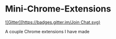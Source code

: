 Mini-Chrome-Extensions
======================
[![Gitter](https://badges.gitter.im/Join Chat.svg)](https://gitter.im/Noah-Huppert/Mini-Chrome-Extensions?utm_source=badge&utm_medium=badge&utm_campaign=pr-badge&utm_content=badge)

A couple Chrome extensions I have made 
